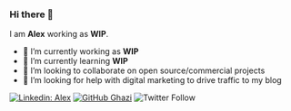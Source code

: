 ### Hi there 👋

I am **Alex** working as **WIP**.

- 🔭 I’m currently working as **WIP**
- 🌱 I’m currently learning **WIP**
- 👯 I’m looking to collaborate on open source/commercial projects
- 🤔 I’m looking for help with digital marketing to drive traffic to my blog


[![Linkedin: Alex](https://img.shields.io/badge/-morningmess-blue?style=flat-square&logo=Linkedin&logoColor=white&link=https://www.linkedin.com/in/alex-carido-3b26a595/)](https://www.linkedin.com/in/alex-carido-3b26a595/)
[![GitHub Ghazi](https://img.shields.io/github/followers/morningmess?label=follow&style=social)](https://github.com/morningmess)
![Twitter Follow](https://img.shields.io/twitter/follow/morningmess_?style=social)
